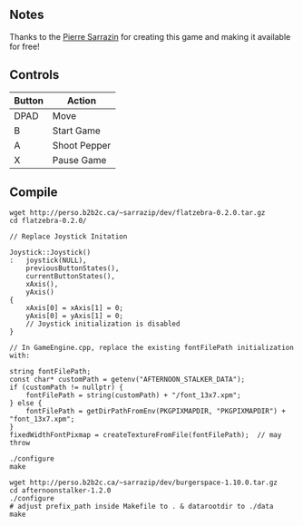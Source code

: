 ## Notes
Thanks to the [Pierre Sarrazin](http://perso.b2b2c.ca/~sarrazip/dev/burgerspace.html) for creating this game and making it available for free!

## Controls

| Button | Action |
|--|--| 
|DPAD| Move||
|B| Start Game|
|A| Shoot Pepper|
|X| Pause Game|


## Compile

```shell
wget http://perso.b2b2c.ca/~sarrazip/dev/flatzebra-0.2.0.tar.gz
cd flatzebra-0.2.0/

// Replace Joystick Initation

Joystick::Joystick()
:   joystick(NULL),
    previousButtonStates(),
    currentButtonStates(),
    xAxis(),
    yAxis()
{
    xAxis[0] = xAxis[1] = 0;
    yAxis[0] = yAxis[1] = 0;
    // Joystick initialization is disabled
}

// In GameEngine.cpp, replace the existing fontFilePath initialization with:

string fontFilePath;
const char* customPath = getenv("AFTERNOON_STALKER_DATA");
if (customPath != nullptr) {
    fontFilePath = string(customPath) + "/font_13x7.xpm";
} else {
    fontFilePath = getDirPathFromEnv(PKGPIXMAPDIR, "PKGPIXMAPDIR") + "font_13x7.xpm";
}
fixedWidthFontPixmap = createTextureFromFile(fontFilePath);  // may throw

./configure
make

wget http://perso.b2b2c.ca/~sarrazip/dev/burgerspace-1.10.0.tar.gz
cd afternoonstalker-1.2.0
./configure
# adjust prefix_path inside Makefile to . & datarootdir to ./data
make
```